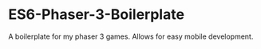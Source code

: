 # ES6-Phaser-3-Boilerplate
A boilerplate for my phaser 3 games. Allows for easy mobile development.
